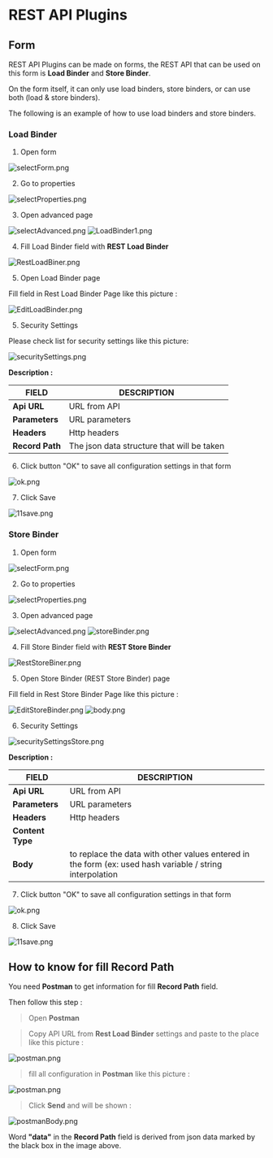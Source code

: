 # REST API Plugins

## Form

REST API Plugins can be made on forms, the REST API that can be used on this form is **Load Binder** and **Store Binder**.

On the form itself, it can only use load binders, store binders, or can use both (load & store binders).

The following is an example of how to use load binders and store binders.

### Load Binder

1. Open form

<img src="https://raw.githubusercontent.com/kinnara-digital-studio/kecak-workflow/master/docs/assets/1selectForm.png" alt="selectForm.png" />


2. Go to properties

<img src="https://raw.githubusercontent.com/kinnara-digital-studio/kecak-workflow/master/docs/assets/2selectProperties.png" alt="selectProperties.png" />


3. Open advanced page

<img src="https://raw.githubusercontent.com/kinnara-digital-studio/kecak-workflow/master/docs/assets/3selectAdvanced.png" alt="selectAdvanced.png" />

<img src="https://raw.githubusercontent.com/kinnara-digital-studio/kecak-workflow/master/docs/assets/LoadBinder1.png" alt="LoadBinder1.png" />


4. Fill Load Binder field with **REST Load Binder**

<img src="https://raw.githubusercontent.com/kinnara-digital-studio/kecak-workflow/master/docs/assets/5RestLoadBiner.png" alt="RestLoadBiner.png" />

5. Open Load Binder page

Fill field in Rest Load Binder Page like this picture :

<img src="https://raw.githubusercontent.com/kinnara-digital-studio/kecak-workflow/master/docs/assets/10EditLoadBinder.png" alt="EditLoadBinder.png" />


5. Security Settings

Please check list for security settings like this picture:

<img src="https://raw.githubusercontent.com/kinnara-digital-studio/kecak-workflow/master/docs/assets/securitySettings.png" alt="securitySettings.png" />


**Description :**

|   FIELD              |               DESCRIPTION                 |
|----------------------|-------------------------------------------|
|**Api URL**           |                URL from API               |
|**Parameters**        |               URL parameters              |
|**Headers**           |                Http headers               |
|**Record Path**       |The json data structure that will be taken |


6. Click button "OK" to save all configuration settings in that form

<img src="https://raw.githubusercontent.com/kinnara-digital-studio/kecak-workflow/master/docs/assets/ok.png" alt="ok.png" />


7. Click Save

<img src="https://raw.githubusercontent.com/kinnara-digital-studio/kecak-workflow/master/docs/assets/11save.png" alt="11save.png" />


### Store Binder

1. Open form

<img src="https://raw.githubusercontent.com/kinnara-digital-studio/kecak-workflow/master/docs/assets/1selectForm.png" alt="selectForm.png" />


2. Go to properties

<img src="https://raw.githubusercontent.com/kinnara-digital-studio/kecak-workflow/master/docs/assets/2selectProperties.png" alt="selectProperties.png" />


3. Open advanced page

<img src="https://raw.githubusercontent.com/kinnara-digital-studio/kecak-workflow/master/docs/assets/3selectAdvanced.png" alt="selectAdvanced.png" />

<img src="https://raw.githubusercontent.com/kinnara-digital-studio/kecak-workflow/master/docs/assets/storeBinder1.png" alt="storeBinder.png" />


4. Fill Store Binder field with **REST Store Binder**

<img src="https://raw.githubusercontent.com/kinnara-digital-studio/kecak-workflow/master/docs/assets/6RestStoreBiner.png" alt="RestStoreBiner.png" />


5. Open Store Binder (REST Store Binder) page

Fill field in Rest Store Binder Page like this picture :

<img src="https://raw.githubusercontent.com/kinnara-digital-studio/kecak-workflow/master/docs/assets/8EditStoreBinder.png" alt="EditStoreBinder.png" />

<img src="https://raw.githubusercontent.com/kinnara-digital-studio/kecak-workflow/master/docs/assets/body.png" alt="body.png" />

6. Security Settings

<img src="https://raw.githubusercontent.com/kinnara-digital-studio/kecak-workflow/master/docs/assets/securitySettingsStoreBinder.png" alt="securitySettingsStore.png" />


**Description :**

|   FIELD              |                                                DESCRIPTION                                              |
|----------------------|---------------------------------------------------------------------------------------------------------|
|**Api URL**           |                                                URL from API                                             |
|**Parameters**        |                                              URL parameters                                             |
|**Headers**           |                                               Http headers                                              |
|**Content Type**      |                                                                                                         |
|**Body**              |to replace the data with other values entered in the form (ex: used hash variable / string interpolation |


7. Click button "OK" to save all configuration settings in that form

<img src="https://raw.githubusercontent.com/kinnara-digital-studio/kecak-workflow/master/docs/assets/ok2.png" alt="ok.png" />


8. Click Save

<img src="https://raw.githubusercontent.com/kinnara-digital-studio/kecak-workflow/master/docs/assets/11save.png" alt="11save.png" />


## How to know for fill **Record Path**

You need **Postman** to get information for fill **Record Path** field.

Then follow this step :
 > Open **Postman**
 
 > Copy API URL from **Rest Load Binder** settings and paste to the place like this picture :
 
 <img src="https://raw.githubusercontent.com/kinnara-digital-studio/kecak-workflow/master/docs/assets/postman1.png" alt="postman.png" />

 
 > fill all configuration in **Postman** like this picture :
 
  <img src="https://raw.githubusercontent.com/kinnara-digital-studio/kecak-workflow/master/docs/assets/postman2.png" alt="postman.png" />
 
 
 > Click **Send** and will be shown :
 
<img src="https://raw.githubusercontent.com/kinnara-digital-studio/kecak-workflow/master/docs/assets/postmanBody.png" alt="postmanBody.png" />

Word **"data"** in the **Record Path** field is derived from json data marked by the black box in the image above.
